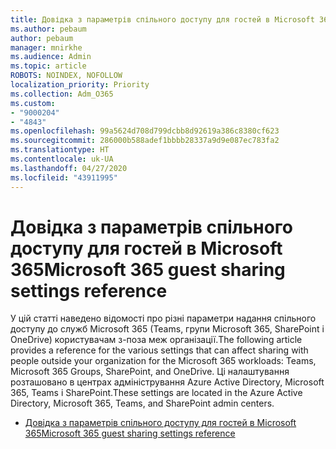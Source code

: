 ```yaml
---
title: Довідка з параметрів спільного доступу для гостей в Microsoft 365
ms.author: pebaum
author: pebaum
manager: mnirkhe
ms.audience: Admin
ms.topic: article
ROBOTS: NOINDEX, NOFOLLOW
localization_priority: Priority
ms.collection: Adm_O365
ms.custom:
- "9000204"
- "4843"
ms.openlocfilehash: 99a5624d708d799dcbb8d92619a386c8380cf623
ms.sourcegitcommit: 286000b588adef1bbbb28337a9d9e087ec783fa2
ms.translationtype: HT
ms.contentlocale: uk-UA
ms.lasthandoff: 04/27/2020
ms.locfileid: "43911995"
---
```

# <a name="microsoft-365-guest-sharing-settings-reference"></a><span data-ttu-id="35a03-102">Довідка з параметрів спільного доступу для гостей в Microsoft 365</span><span class="sxs-lookup"><span data-stu-id="35a03-102">Microsoft 365 guest sharing settings reference</span></span>

<span data-ttu-id="35a03-103">У цій статті наведено відомості про різні параметри надання спільного доступу до служб Microsoft 365 (Teams, групи Microsoft 365, SharePoint і OneDrive) користувачам з-поза меж організації.</span><span class="sxs-lookup"><span data-stu-id="35a03-103">The following article provides a reference for the various settings that can affect sharing with people outside your organization for the Microsoft 365 workloads: Teams, Microsoft 365 Groups, SharePoint, and OneDrive.</span></span> <span data-ttu-id="35a03-104">Ці налаштування розташовано в центрах адміністрування Azure Active Directory, Microsoft 365, Teams і SharePoint.</span><span class="sxs-lookup"><span data-stu-id="35a03-104">These settings are located in the Azure Active Directory, Microsoft 365, Teams, and SharePoint admin centers.</span></span>

- [<span data-ttu-id="35a03-105">Довідка з параметрів спільного доступу для гостей в Microsoft 365</span><span class="sxs-lookup"><span data-stu-id="35a03-105">Microsoft 365 guest sharing settings reference</span></span>](https://docs.microsoft.com/microsoft-365/solutions/microsoft-365-guest-settings?view=o365-worldwide)
